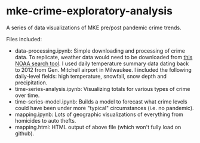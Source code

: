 # mke-crime-exploratory-analysis
A series of data visualizations of MKE pre/post pandemic crime trends.

Files included:
 - data-processing.ipynb: Simple downloading and processing of crime data. To replicate, weather data would need to be downloaded from [this NOAA search tool](https://www.ncdc.noaa.gov/cdo-web/search). I used daily temperature summary data dating back to 2012 from Gen. Mitchell airport in Milwaukee. I included the following daily-level fields: high temperature, snowfall, snow depth and precipitation.
 - time-series-analysis.ipynb: Visualizing totals for various types of crime over time.
 - time-series-model.ipynb: Builds a model to forecast what crime levels could have been under more "typical" circumstances (i.e. no pandemic).
 - mapping.ipynb: Lots of geographic visualizations of everything from homicides to auto thefts.
 - mapping.html: HTML output of above file (which won't fully load on github).